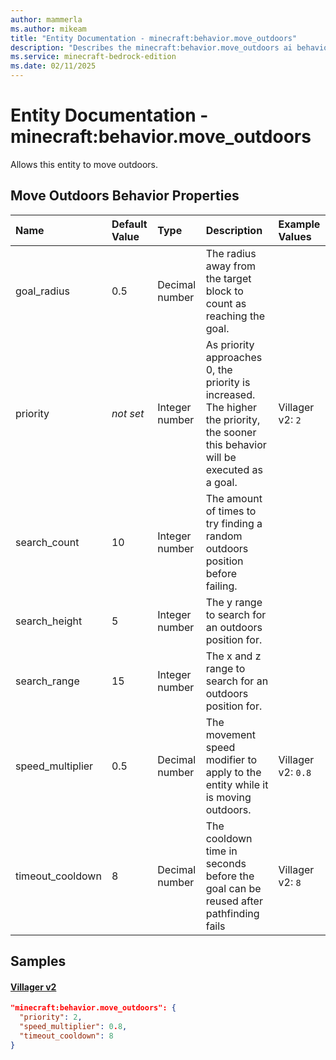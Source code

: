```yaml
---
author: mammerla
ms.author: mikeam
title: "Entity Documentation - minecraft:behavior.move_outdoors"
description: "Describes the minecraft:behavior.move_outdoors ai behavior component"
ms.service: minecraft-bedrock-edition
ms.date: 02/11/2025 
---
```


# Entity Documentation - minecraft:behavior.move_outdoors

Allows this entity to move outdoors.


## Move Outdoors Behavior Properties

|Name       |Default Value |Type |Description |Example Values |
|:----------|:-------------|:----|:-----------|:------------- |
| goal_radius | 0.5 | Decimal number | The radius away from the target block to count as reaching the goal. |  | 
| priority | *not set* | Integer number | As priority approaches 0, the priority is increased. The higher the priority, the sooner this behavior will be executed as a goal. | Villager v2: `2` | 
| search_count | 10 | Integer number | The amount of times to try finding a random outdoors position before failing. |  | 
| search_height | 5 | Integer number | The y range to search for an outdoors position for. |  | 
| search_range | 15 | Integer number | The x and z range to search for an outdoors position for. |  | 
| speed_multiplier | 0.5 | Decimal number | The movement speed modifier to apply to the entity while it is moving outdoors. | Villager v2: `0.8` | 
| timeout_cooldown | 8 | Decimal number | The cooldown time in seconds before the goal can be reused after pathfinding fails | Villager v2: `8` | 

## Samples

#### [Villager v2](https://github.com/Mojang/bedrock-samples/tree/preview/behavior_pack/entities/villager_v2.json)


```json
"minecraft:behavior.move_outdoors": {
  "priority": 2,
  "speed_multiplier": 0.8,
  "timeout_cooldown": 8
}
```
